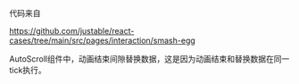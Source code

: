 
代码来自

https://github.com/justable/react-cases/tree/main/src/pages/interaction/smash-egg

AutoScroll组件中，动画结束间隙替换数据，这是因为动画结束和替换数据在同一tick执行。
